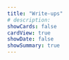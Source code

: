 ```yaml
---
title: "Write-ups"
# description:
showCards: false
cardView: true
showDate: false
showSummary: true
---
```

